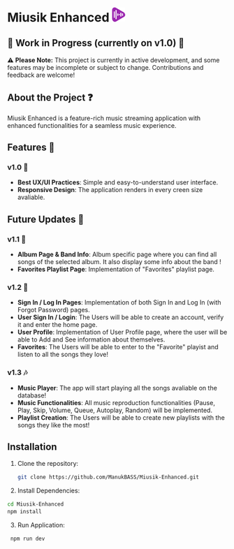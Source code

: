 # Miusik Enhanced <img src="src/app/favicon.ico" alt="Miusik Enhanced Logo" width="30">

## :construction: Work in Progress (currently on v1.0) :construction:

⚠️ **Please Note:** This project is currently in active development, and some features may be incomplete or subject to change. Contributions and feedback are welcome!

## About the Project ❓

Miusik Enhanced is a feature-rich music streaming application with enhanced functionalities for a seamless music experience.

## Features 📑

### v1.0 💽

- **Best UX/UI Practices**: Simple and easy-to-understand user interface.
- **Responsive Design**: The application renders in every creen size avaliable.

## Future Updates 🚀
### v1.1 🎨
- **Album Page & Band Info**: Album specific page where you can find all songs of the selected album. It also display some info about the band !
- **Favorites Playlist Page**: Implementation of "Favorites" playlist page.

### v1.2 🔮
- **Sign In / Log In Pages**: Implementation of both Sign In and Log In (with Forgot Password) pages.
- **User Sign In / Login**: The Users will be able to create an account, verify it and enter the home page.
- **User Profile**: Implementation of User Profile page, where the user will be able to Add and See information about themselves.
- **Favorites**: The Users will be able to enter to the "Favorite" playist and listen to all the songs they love!

### v1.3 🎶
- **Music Player**: The app will start playing all the songs avaliable on the database!
- **Music Functionalities**: All music reproduction functionalities (Pause, Play, Skip, Volume, Queue, Autoplay, Random) will be implemented.
- **Playlist Creation**: The Users will be able to create new playlists with the songs they like the most!

## Installation

1. Clone the repository:

   ```bash
   git clone https://github.com/ManukBASS/Miusik-Enhanced.git
    ```
2. Install Dependencies:

  ```bash
  cd Miusik-Enhanced
  npm install
  ```
3. Run Application:
  ```bash
   npm run dev
```

